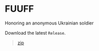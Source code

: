 # FUUFF

Honoring an anonymous Ukrainian soldier

Download the latest `Release`.

>[zip](https://github.com/PersonHood/NewClearThreat/archive/refs/tags/1.0.zip)

